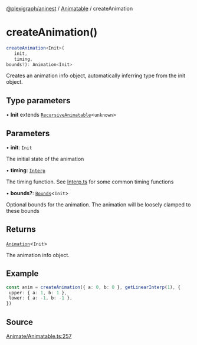 [@plexigraph/aninest](../../index.md) / [Animatable](../index.md) / createAnimation

# createAnimation()

```ts
createAnimation<Init>(
   init, 
   timing, 
bounds?): Animation<Init>
```

Creates an animation info object, automatically inferring type from the init object.

## Type parameters

• **Init** extends [`RecursiveAnimatable`](../type-aliases/RecursiveAnimatable.md)\<`unknown`\>

## Parameters

• **init**: `Init`

The initial state of the animation

• **timing**: [`Interp`](../../Interp/type-aliases/Interp.md)

The timing function. See [Interp.ts](./Interp.ts) for some common timing functions

• **bounds?**: [`Bounds`](../type-aliases/Bounds.md)\<`Init`\>

Optional bounds for the animation. The animation will be loosely clamped to these bounds

## Returns

[`Animation`](../type-aliases/Animation.md)\<`Init`\>

The animation info object.

## Example

```ts
const anim = createAnimation({ a: 0, b: 0 }, getLinearInterp(1), {
 upper: { a: 1, b: 1 },
 lower: { a: -1, b: -1 },
})
```

## Source

[Animate/Animatable.ts:257](https://github.com/plexigraph/aninest/blob/2f19e55/src/Animate/Animatable.ts#L257)

